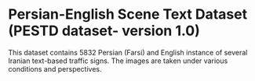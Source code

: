 # Persian-English Scene Text Dataset (PESTD dataset- version 1.0)

This dataset contains 5832 Persian (Farsi) and English instance of several Iranian text-based traffic signs. The images are taken under various conditions and perspectives. 
